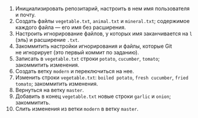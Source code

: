 1. Инициализировать репозитарий, настроить в нем имя пользователя и почту.
2. Создать файлы `vegetable.txt`, `animal.txt` и `mineral.txt`;
    содержимое каждого файла — его имя без расширения.
3. Настроить игнорирование файлов, у которых имя заканчивается на `l` (эль)
    и расширение `.txt`.
4. Закоммитить настройки игнорирования и файлы, которые Git не игнорирует
    (это первый коммит по заданию).
5. Записать в `vegetable.txt` строки `potato`, `cucumber`, `tomato`;
    закоммитить изменения.
6. Создать ветку `modern` и переключиться на нее.
7. Изменить строки `vegetable.txt`: `boiled potato`, `fresh cucumber`,
    `fried tomato`; закоммитить изменения.
8. Вернуться на ветку `master`.
9. Добавить в конец `vegetable.txt` новые строки `garlic` и `onion`;
    закоммитить.
10. Слить изменения из ветки `modern` в ветку `master`.
